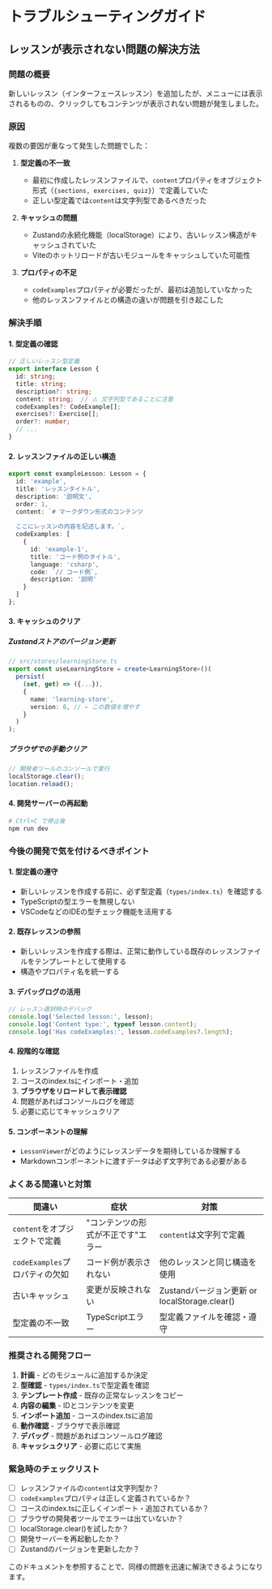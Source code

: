 # トラブルシューティングガイド

## レッスンが表示されない問題の解決方法

### 問題の概要
新しいレッスン（インターフェースレッスン）を追加したが、メニューには表示されるものの、クリックしてもコンテンツが表示されない問題が発生しました。

### 原因
複数の要因が重なって発生した問題でした：

1. **型定義の不一致**
   - 最初に作成したレッスンファイルで、`content`プロパティをオブジェクト形式（`{sections, exercises, quiz}`）で定義していた
   - 正しい型定義では`content`は文字列型であるべきだった

2. **キャッシュの問題**
   - Zustandの永続化機能（localStorage）により、古いレッスン構造がキャッシュされていた
   - Viteのホットリロードが古いモジュールをキャッシュしていた可能性

3. **プロパティの不足**
   - `codeExamples`プロパティが必要だったが、最初は追加していなかった
   - 他のレッスンファイルとの構造の違いが問題を引き起こした

### 解決手順

#### 1. 型定義の確認
```typescript
// 正しいレッスン型定義
export interface Lesson {
  id: string;
  title: string;
  description?: string;
  content: string;  // ⚠️ 文字列型であることに注意
  codeExamples?: CodeExample[];
  exercises?: Exercise[];
  order?: number;
  // ...
}
```

#### 2. レッスンファイルの正しい構造
```typescript
export const exampleLesson: Lesson = {
  id: 'example',
  title: 'レッスンタイトル',
  description: '説明文',
  order: 1,
  content: `# マークダウン形式のコンテンツ
  
  ここにレッスンの内容を記述します。`,
  codeExamples: [
    {
      id: 'example-1',
      title: 'コード例のタイトル',
      language: 'csharp',
      code: `// コード例`,
      description: '説明'
    }
  ]
};
```

#### 3. キャッシュのクリア

##### Zustandストアのバージョン更新
```typescript
// src/stores/learningStore.ts
export const useLearningStore = create<LearningStore>()(
  persist(
    (set, get) => ({...}),
    {
      name: 'learning-store',
      version: 6, // ← この数値を増やす
    }
  )
);
```

##### ブラウザでの手動クリア
```javascript
// 開発者ツールのコンソールで実行
localStorage.clear();
location.reload();
```

#### 4. 開発サーバーの再起動
```bash
# Ctrl+C で停止後
npm run dev
```

### 今後の開発で気を付けるべきポイント

#### 1. 型定義の遵守
- 新しいレッスンを作成する前に、必ず型定義（`types/index.ts`）を確認する
- TypeScriptの型エラーを無視しない
- VSCodeなどのIDEの型チェック機能を活用する

#### 2. 既存レッスンの参照
- 新しいレッスンを作成する際は、正常に動作している既存のレッスンファイルをテンプレートとして使用する
- 構造やプロパティ名を統一する

#### 3. デバッグログの活用
```typescript
// レッスン選択時のデバッグ
console.log('Selected lesson:', lesson);
console.log('Content type:', typeof lesson.content);
console.log('Has codeExamples:', lesson.codeExamples?.length);
```

#### 4. 段階的な確認
1. レッスンファイルを作成
2. コースのindex.tsにインポート・追加
3. **ブラウザをリロードして表示確認**
4. 問題があればコンソールログを確認
5. 必要に応じてキャッシュクリア

#### 5. コンポーネントの理解
- `LessonViewer`がどのようにレッスンデータを期待しているか理解する
- Markdownコンポーネントに渡すデータは必ず文字列である必要がある

### よくある間違いと対策

| 間違い | 症状 | 対策 |
|--------|------|------|
| `content`をオブジェクトで定義 | "コンテンツの形式が不正です"エラー | `content`は文字列で定義 |
| `codeExamples`プロパティの欠如 | コード例が表示されない | 他のレッスンと同じ構造を使用 |
| 古いキャッシュ | 変更が反映されない | Zustandバージョン更新 or localStorage.clear() |
| 型定義の不一致 | TypeScriptエラー | 型定義ファイルを確認・遵守 |

### 推奨される開発フロー

1. **計画** - どのモジュールに追加するか決定
2. **型確認** - `types/index.ts`で型定義を確認
3. **テンプレート作成** - 既存の正常なレッスンをコピー
4. **内容の編集** - IDとコンテンツを変更
5. **インポート追加** - コースのindex.tsに追加
6. **動作確認** - ブラウザで表示確認
7. **デバッグ** - 問題があればコンソールログ確認
8. **キャッシュクリア** - 必要に応じて実施

### 緊急時のチェックリスト

- [ ] レッスンファイルの`content`は文字列型か？
- [ ] `codeExamples`プロパティは正しく定義されているか？
- [ ] コースのindex.tsに正しくインポート・追加されているか？
- [ ] ブラウザの開発者ツールでエラーは出ていないか？
- [ ] localStorage.clear()を試したか？
- [ ] 開発サーバーを再起動したか？
- [ ] Zustandのバージョンを更新したか？

このドキュメントを参照することで、同様の問題を迅速に解決できるようになります。